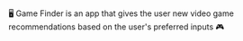 🖥️ Game Finder is an app that gives the user new video game recommendations based on the user's preferred inputs 🎮
